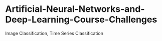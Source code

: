 # Artificial-Neural-Networks-and-Deep-Learning-Course-Challenges
Image Classification, Time Series Classification
